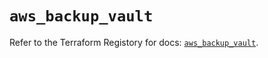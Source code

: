 # `aws_backup_vault`

Refer to the Terraform Registory for docs: [`aws_backup_vault`](https://registry.terraform.io/providers/hashicorp/aws/5.20.1/docs/resources/backup_vault).
